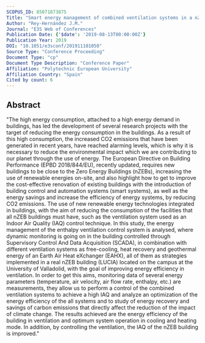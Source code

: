 ```yaml
---
SCOPUS_ID: 85071873875
Title: "Smart energy management of combined ventilation systems in a nZEB"
Author: "Rey-Hernández J.M."
Journal: "E3S Web of Conferences"
Publication Date: {'$date': '2019-08-13T00:00:00Z'}
Publication Year: 2019
DOI: "10.1051/e3sconf/201911101050"
Source Type: "Conference Proceeding"
Document Type: "cp"
Document Type Description: "Conference Paper"
Affiliation: "Polytechnic European University"
Affiliation Country: "Spain"
Cited by count: 6
---
```


## Abstract
"The high energy consumption, attached to a high energy demand in buildings, has led the development of several research projects with the target of reducing the energy consumption in the buildings. As a result of this high consumption, the increased CO2 emissions that have been generated in recent years, have reached alarming levels, which is why it is necessary to reduce the environmental impact which we are contributing to our planet through the use of energy. The European Directive on Building Performance (EPBD 2018/844/EU), recently updated, requires new buildings to be close to the Zero Energy Buildings (nZEBs), increasing the use of renewable energies on-site, and also highlight how to get to improve the cost-effective renovation of existing buildings with the introduction of building control and automation systems (smart systems), as well as the energy savings and increase the efficiency of energy systems, by reducing CO2 emissions. The use of new renewable energy technologies integrated in buildings, with the aim of reducing the consumption of the facilities that all nZEB buildings must have, such as the ventilation system used as an Indoor Air Quality (IAQ) control technique. In this study, the energy management of the enthalpy ventilation control system is analysed, where dynamic monitoring is going on in the building controlled through Supervisory Control And Data Acquisition (SCADA), in combination with different ventilation systems as free-cooling, heat recovery and geothermal energy of an Earth Air Heat eXchanger (EAHX), all of them as strategies implemented in a real nZEB building (LUCIA) located on the campus at the University of Valladolid, with the goal of improving energy efficiency in ventilation. In order to get this aims, monitoring data of several energy parameters (temperature, air velocity, air flow rate, enthalpy, etc.) are measurements, they allow us to perform a control of the combined ventilation systems to achieve a high IAQ and analyze an optimization of the energy efficiency of the all systems and to study of energy recovery and savings of carbon emissions that directly affect the reduction of the impact of climate change. The results achieved are the energy efficiency of the building in ventilation and optimum system operation in cooling and heating mode. In addition, by controlling the ventilation, the IAQ of the nZEB building is improved."
